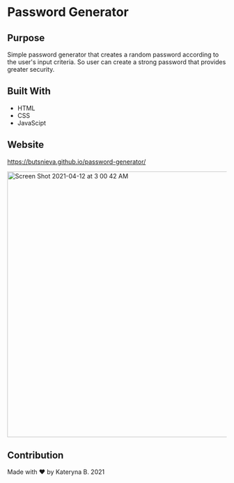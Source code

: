 # Password Generator 

## Purpose
Simple password generator that creates a random password according to the user's input criteria. So user can create a strong password that provides greater security.

## Built With
* HTML
* CSS
* JavaScipt

## Website
https://butsnieva.github.io/password-generator/

<img width="610" alt="Screen Shot 2021-04-12 at 3 00 42 AM" src="https://user-images.githubusercontent.com/80425583/114360998-48b30680-9b3b-11eb-90d9-996215bf7042.png">

## Contribution
Made with ❤️ by Kateryna B. 
2021
